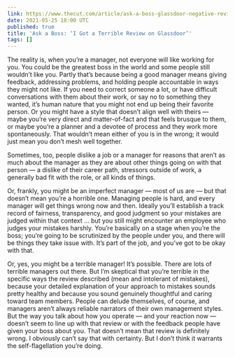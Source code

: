 ```yaml
---
link: https://www.thecut.com/article/ask-a-boss-glassdoor-negative-review.html
date: 2021-05-25 18:00 UTC
published: true
title: 'Ask a Boss: ‘I Got a Terrible Review on Glassdoor’'
tags: []
---
```


The reality is, when you’re a manager, not everyone will like working for you. You could be the greatest boss in the world and some people still wouldn’t like you. Partly that’s because being a good manager means giving feedback, addressing problems, and holding people accountable in ways they might not like. If you need to correct someone a lot, or have difficult conversations with them about their work, or say no to something they wanted, it’s human nature that you might not end up being their favorite person. Or you might have a style that doesn’t align well with theirs — maybe you’re very direct and matter-of-fact and that feels brusque to them, or maybe you’re a planner and a devotee of process and they work more spontaneously. That wouldn’t mean either of you is in the wrong; it would just mean you don’t mesh well together.

Sometimes, too, people dislike a job or a manager for reasons that aren’t as much about the manager as they are about other things going on with that person — a dislike of their career path, stressors outside of work, a generally bad fit with the role, or all kinds of things.

Or, frankly, you might be an imperfect manager — most of us are — but that doesn’t mean you’re a horrible one. Managing people is hard, and every manager will get things wrong now and then. Ideally you’ll establish a track record of fairness, transparency, and good judgment so your mistakes are judged within that context … but you still might encounter an employee who judges your mistakes harshly. You’re basically on a stage when you’re the boss; you’re going to be scrutinized by the people under you, and there will be things they take issue with. It’s part of the job, and you’ve got to be okay with that.

Or, yes, you might be a terrible manager! It’s possible. There are lots of terrible managers out there. But I’m skeptical that you’re terrible in the specific ways the review described (mean and intolerant of mistakes), because your detailed explanation of your approach to mistakes sounds pretty healthy and because you sound genuinely thoughtful and caring toward team members. People can delude themselves, of course, and managers aren’t always reliable narrators of their own management styles. But the way you talk about how you operate — and your reaction now — doesn’t seem to line up with that review or with the feedback people have given your boss about you. That doesn’t mean that review is definitely wrong. I obviously can’t say that with certainty. But I don’t think it warrants the self-flagellation you’re doing.
